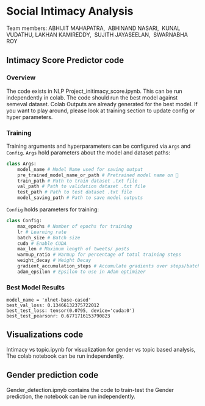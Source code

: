 # Social Intimacy Analysis

Team members: ABHIJIT MAHAPATRA, ​
ABHINAND NASARI, ​
KUNAL VUDATHU, ​
LAKHAN KAMIREDDY, ​
SUJITH JAYASEELAN, ​
SWARNABHA ROY

## Intimacy Score Predictor code

### Overview
The code exists in NLP Project_initimacy_score.ipynb. This can be run independently in colab. The code should run the best model against semeval dataset. Colab Outputs are already generated for the best model. If you want to play around, please look at training section to update config or hyper parameters.

### Training
Training arguments and hyperparameters can be configured via `Args` and `Config`.
`Args` hold parameters about the model and dataset paths:
```python
class Args:
    model_name # Model Name used for saving output
    pre_trained_model_name_or_path # Pretrained model name on 🤗
    train_path # Path to train dataset .txt file
    val_path # Path to validation dataset .txt file
    test_path # Path to test dataset .txt file
    model_saving_path # Path to save model outputs
```

`Config` holds parameters for training:
```python
class Config:
    max_epochs # Number of epochs for training
    lr # Learning rate 
    batch_size # Batch size
    cuda # Enable CUDA
    max_len # Maximum length of tweets/ posts
    warmup_ratio # Warmup for percentage of total training steps
    weight_decay # Weight Decay
    gradient_accumulation_steps # Accumulate gradients over steps/batches
    adam_epsilon # Epsilon to use in Adam optimizer
```

### Best Model Results
```
model_name = 'xlnet-base-cased'
best_val_loss: 0.13466132375722012
best_test_loss: tensor(0.0795, device='cuda:0')
best_test_pearsonr: 0.6771716153790823
```
## Visualizations code
Intimacy vs topic.ipynb for visualization for gender vs topic based analysis, The colab notebook can be run independently.

## Gender prediction code
Gender_detection.ipnyb contains the code to train-test the Gender prediction, the notebook can be run independently.
